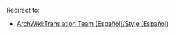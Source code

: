 Redirect to:

*   [ArchWiki:Translation Team (Español)/Style (Español)](/index.php/ArchWiki:Translation_Team_(Espa%C3%B1ol)/Style_(Espa%C3%B1ol) "ArchWiki:Translation Team (Español)/Style (Español)")
